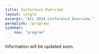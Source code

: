 ```yaml
---
title: Conference Overview
layout: single
excerpt: "ACL 2024 Conference Overview."
permalink: /program/
sidebar: 
    nav: "program"
---
```


Information will be updated soon.




